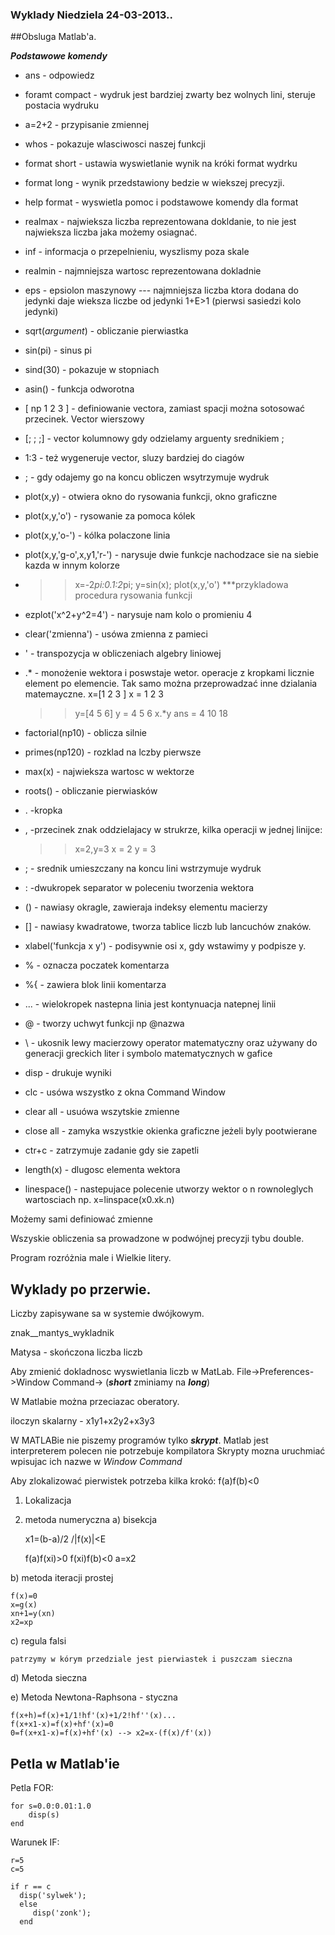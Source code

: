 ### Wyklady Niedziela 24-03-2013..

##Obsluga Matlab'a.

***Podstawowe komendy***

* ans - odpowiedz
* foramt compact - wydruk jest bardziej zwarty bez wolnych lini, steruje postacia wydruku
* a=2+2 - przypisanie zmiennej 
* whos  - pokazuje wlasciwosci naszej funkcji
* format short - ustawia wyswietlanie wynik na króki format wydrku
* format long - wynik przedstawiony bedzie w wiekszej precyzji.
* help format - wyswietla pomoc i podstawowe komendy dla format
* realmax - najwieksza liczba reprezentowana dokldanie, to nie jest najwieksza liczba jaka możemy osiagnać.
* inf - informacja o przepelnieniu, wyszlismy poza skale
* realmin - najmniejsza wartosc reprezentowana dokladnie
* eps - epsiolon maszynowy --- najmniejsza liczba ktora dodana do jedynki daje wieksza liczbe od jedynki 1+E>1 (pierwsi sasiedzi kolo jedynki)
* sqrt(_argument_) - obliczanie pierwiastka
* sin(pi) -  sinus pi
* sind(30) - pokazuje w stopniach
* asin() - funkcja odworotna
* [ np 1 2 3 ] - definiowanie vectora, zamiast spacji można sotosować przecinek. Vector wierszowy
* [; ; ;] - vector kolumnowy gdy odzielamy arguenty srednikiem ;
* 1:3 - też wygeneruje vector, sluzy bardziej do ciagów
* ; - gdy odajemy go na koncu obliczen wsytrzymuje wydruk
* plot(x,y) - otwiera okno do rysowania funkcji, okno graficzne
* plot(x,y,'o') - rysowanie za pomoca kólek
* plot(x,y,'o-') - kólka polaczone linia
* plot(x,y,'g-o',x,y1,'r-')  - narysuje dwie funkcje nachodzace sie na siebie kazda w innym kolorze
* >> x=-2*pi:0.1:2*pi;
  >> y=sin(x);
  >> plot(x,y,'o')  ***przykladowa procedura rysowania funkcji
* ezplot('x^2+y^2=4') - narysuje nam kolo o promieniu 4
* clear('zmienna') - usówa zmienna z pamieci
* ' - transpozycja w obliczeniach algebry liniowej
* .* - monożenie wektora i poswstaje wetor. operacje z kropkami licznie element po elemencie. Tak samo można przeprowadzać inne dzialania matemayczne.
   x=[1 2 3 ]
  x =
     1     2     3
  >> y=[4 5 6]
  y =
     4     5     6
  >> x.*y
  ans =
     4    10    18
* factorial(np10)  - oblicza silnie
* primes(np120) - rozklad na lczby pierwsze
* max(x) - najwieksza wartosc w wektorze
* roots() - obliczanie pierwiasków

* . -kropka
* , -przecinek znak oddzielajacy w strukrze, kilka operacji w jednej linijce:
  >> x=2,y=3
  x =
     2
  y =
     3
* ; - srednik umieszczany na koncu lini wstrzymuje wydruk
* : -dwukropek separator w poleceniu tworzenia wektora
* () - nawiasy okragle, zawieraja indeksy elementu macierzy
* [] - nawiasy kwadratowe, tworza tablice liczb lub lancuchów znaków.
* xlabel('funkcja x y') - podisywnie osi x, gdy wstawimy y podpisze y.
* % - oznacza poczatek komentarza
* %{ - zawiera blok linii komentarza
* ... - wielokropek nastepna linia jest kontynuacja natepnej linii
* @ - tworzy uchwyt funkcji np @nazwa
* \ - ukosnik lewy macierzowy operator matematyczny oraz używany do generacji greckich liter i symbolo matematycznych w gafice
* disp - drukuje wyniki
* clc - usówa wszystko z okna Command Window
* clear all - usuówa wszytskie zmienne
* close all - zamyka wszystkie okienka graficzne jeżeli byly pootwierane
* ctr+c - zatrzymuje zadanie gdy sie zapetli
* length(x) - dlugosc elementa wektora
* linespace() - nastepujace polecenie utworzy wektor o n rownoleglych wartosciach np. x=linspace(x0.xk.n)


Możemy sami definiować zmienne

Wszyskie obliczenia sa prowadzone w podwójnej precyzji tybu double.

Program rozróżnia male i Wielkie litery.

## Wyklady po przerwie.

Liczby zapisywane sa w systemie dwójkowym.

znak__mantys_wykladnik

Matysa - skończona liczba liczb

Aby zmienić dokladnosc wyswietlania liczb w MatLab.
File->Preferences->Window Command-> (***short*** zminiamy na ***long***)

W Matlabie można przeciazac oberatory.

iloczyn skalarny - x1y1+x2y2+x3y3

W MATLABie nie piszemy programów tylko ***skrypt***.
Matlab jest interpreterem polecen nie potrzebuje kompilatora
Skrypty mozna uruchmiać wpisujac ich nazwe w *Window Command*

Aby zlokalizować pierwistek potrzeba kilka krokó:
f(a)f(b)<0
1. Lokalizacja
2. metoda numeryczna
  a) bisekcja

    x1=(b-a)/2 /|f(x)|<E
  
    f(a)f(xi)>0
    f(xi)f(b)<0
    a=x2
    
  b) metoda iteracji prostej
  
    f(x)=0
    x=g(x)
    xn+1=y(xn)
    x2=xp
    
  c) regula falsi 
  
    patrzymy w kórym przedziale jest pierwiastek i puszczam sieczna
    
  d) Metoda sieczna
  
  e) Metoda Newtona-Raphsona - styczna
  
    f(x+h)=f(x)+1/1!hf'(x)+1/2!hf''(x)...
    f(x+x1-x)=f(x)+hf'(x)=0
    0=f(x+x1-x)=f(x)+hf'(x) --> x2=x-(f(x)/f'(x))
    
  
  ## Petla w Matlab'ie
  
  Petla FOR: 
  
    for s=0.0:0.01:1.0
        disp(s)
    end

  Warunek IF:
  
    r=5
    c=5
    
    if r == c
      disp('sylwek');
      else
         disp('zonk');
      end



